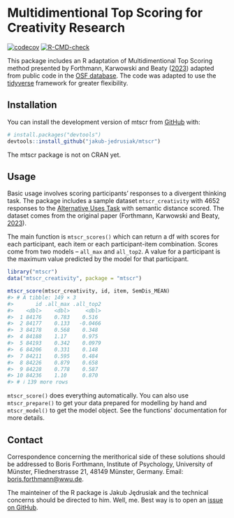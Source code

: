 
<!-- README.md is generated from README.Rmd. Please edit that file -->

# Multidimentional Top Scoring for Creativity Research

<!-- badges: start -->

[![codecov](https://codecov.io/gh/jakub-jedrusiak/mtscr/branch/master/graph/badge.svg?token=N3UGHFK5QN)](https://codecov.io/gh/jakub-jedrusiak/mtscr)
[![R-CMD-check](https://github.com/jakub-jedrusiak/mtscr/actions/workflows/R-CMD-check.yaml/badge.svg)](https://github.com/jakub-jedrusiak/mtscr/actions/workflows/R-CMD-check.yaml)
<!-- badges: end -->

This package includes an R adaptation of Multidimentional Top Scoring
method presented by Forthmann, Karwowski and Beaty
([2023](https://doi.org/10.1037/aca0000571)) adapted from public code in
the [OSF database](https://osf.io/7rgsp/). The code was adapted to use
the [tidyverse](https://www.tidyverse.org/) framework for greater
flexibility.

## Installation

You can install the development version of mtscr from
[GitHub](https://github.com/) with:

``` r
# install.packages("devtools")
devtools::install_github("jakub-jedrusiak/mtscr")
```

The mtscr package is not on CRAN yet.

## Usage

Basic usage involves scoring participants’ responses to a divergent
thinking task. The package includes a sample dataset `mtscr_creativity`
with 4652 responses to the [Alternative Uses
Task](https://en.wikipedia.org/wiki/Alternative_uses_test) with semantic
distance scored. The dataset comes from the original paper (Forthmann,
Karwowski and Beaty, [2023](https://doi.org/10.1037/aca0000571)).

The main function is `mtscr_scores()` which can return a df with scores
for each participant, each item or each participant-item combination.
Scores come from two models – `all_max` and `all_top2`. A value for a
participant is the maximum value predicted by the model for that
participant.

``` r
library("mtscr")
data("mtscr_creativity", package = "mtscr")

mtscr_score(mtscr_creativity, id, item, SemDis_MEAN)
#> # A tibble: 149 × 3
#>       id .all_max .all_top2
#>    <dbl>    <dbl>     <dbl>
#>  1 84176    0.783    0.516 
#>  2 84177    0.133   -0.0466
#>  3 84178    0.568    0.348 
#>  4 84188    1.17     0.975 
#>  5 84193    0.342    0.0979
#>  6 84206    0.331    0.148 
#>  7 84211    0.595    0.484 
#>  8 84226    0.879    0.658 
#>  9 84228    0.778    0.587 
#> 10 84236    1.10     0.870 
#> # ℹ 139 more rows
```

`mtscr_score()` does everything automatically. You can also use
`mtscr_prepare()` to get your data prepared for modelling by hand and
`mtscr_model()` to get the model object. See the functions’
documentation for more details.

## Contact

Correspondence concerning the merithorical side of these solutions
should be addressed to Boris Forthmann, Institute of Psychology,
University of Münster, Fliednerstrasse 21, 48149 Münster, Germany.
Email: <boris.forthmann@wwu.de>.

The mainteiner of the R package is Jakub Jędrusiak and the technical
concerns should be directed to him. Well, me. Best way is to open an
[issue on GitHub](https://github.com/jakub-jedrusiak/mtscr/issues).
